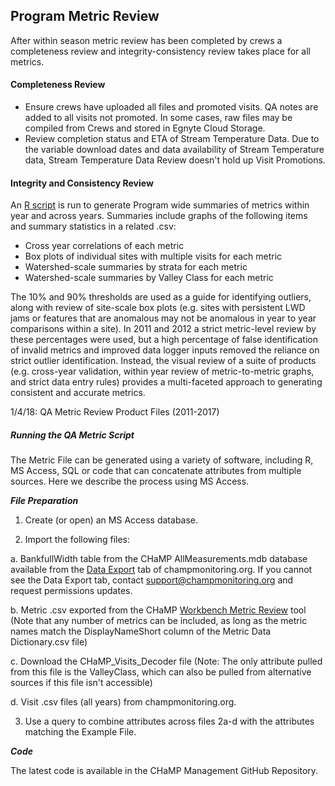 ## Program Metric Review 

After within season metric review has been completed by crews a completeness review and integrity-consistency review takes place for all metrics. 

#### Completeness Review

* Ensure crews have uploaded all files and promoted visits. QA notes are added to all visits not promoted.  In some cases, raw files may be compiled from Crews and stored in Egnyte Cloud Storage.  
* Review completion status and ETA of Stream Temperature Data.  Due to the variable download dates and data availability of Stream Temperature data, Stream Temperature Data Review doesn't hold up Visit Promotions.  

#### Integrity and Consistency Review

An [R script]() is run to generate Program wide summaries of metrics within year and across years.  Summaries include graphs of the following items and summary statistics in a related .csv:

* Cross year correlations of each metric 
* Box plots of individual sites with multiple visits for each metric
* Watershed-scale summaries by strata for each metric
* Watershed-scale summaries by Valley Class for each metric

The 10% and 90% thresholds are used as a guide for identifying outliers, along with review of site-scale box plots (e.g.  sites with persistent LWD jams or features that are anomalous may not be anomalous in year to year comparisons within a site).  In 2011 and 2012 a strict metric-level review by these percentages were used, but a high percentage of false identification of invalid metrics and improved data logger inputs removed the reliance on strict outlier identification.  Instead, the visual review of a suite of products (e.g. cross-year validation, within year review of metric-to-metric graphs, and strict data entry rules) provides a multi-faceted approach to generating consistent and accurate metrics.

1/4/18:   QA Metric Review Product Files (2011-2017) 



##### Running the QA Metric Script

The Metric File can be generated using a variety of software, including R, MS Access, SQL or code that can concatenate attributes from multiple sources.  Here we describe the process using MS Access.  

_**File Preparation**_

1.  Create (or open) an MS Access database.  

2.  Import the following files:

   a. BankfullWidth table from the CHaMP AllMeasurements.mdb database available from the [Data Export](https://www.champmonitoring.org/DataExport/Details/1#tab-overview) tab of champmonitoring.org.  If you cannot see the Data Export tab, contact support@champmonitoring.org and request permissions updates.

   b. Metric .csv exported from the CHaMP [Workbench Metric Review](http://workbench.northarrowresearch.com/Tools_Menu/Metrics/metric_review.html) tool (Note that any number of metrics can be included, as long as the metric names match the DisplayNameShort column of the Metric Data Dictionary.csv file)

   c.  Download the CHaMP_Visits_Decoder file (Note: The only attribute pulled from this file is the ValleyClass, which can also be pulled from alternative sources if this file isn't accessible)

   d.  Visit .csv files (all years) from champmonitoring.org.

3.   Use a query to combine attributes across files 2a-d with the attributes matching the Example File.   


**_Code_**

The latest code is available in the CHaMP Management GitHub Repository.  